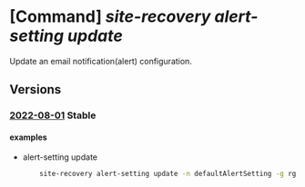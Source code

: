 # [Command] _site-recovery alert-setting update_

Update an email notification(alert) configuration.

## Versions

### [2022-08-01](/Resources/mgmt-plane/L3N1YnNjcmlwdGlvbnMve30vcmVzb3VyY2Vncm91cHMve30vcHJvdmlkZXJzL21pY3Jvc29mdC5yZWNvdmVyeXNlcnZpY2VzL3ZhdWx0cy97fS9yZXBsaWNhdGlvbmFsZXJ0c2V0dGluZ3Mve30=/2022-08-01.xml) **Stable**

<!-- mgmt-plane /subscriptions/{}/resourcegroups/{}/providers/microsoft.recoveryservices/vaults/{}/replicationalertsettings/{} 2022-08-01 -->

#### examples

- alert-setting update
    ```bash
        site-recovery alert-setting update -n defaultAlertSetting -g rg --vault-name vault_name --custom-email-addresses email2@address.com --locale fr_FR --send-to-owners DoNotSend
    ```
